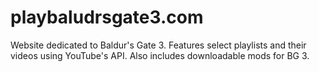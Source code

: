 # playbaludrsgate3.com

Website dedicated to Baldur's Gate 3. Features select playlists and their videos using YouTube's API. Also includes downloadable mods for BG 3.
